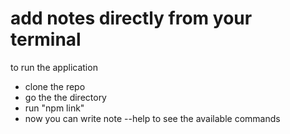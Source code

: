 # add notes directly from your terminal

to run the application
- clone the repo
- go the the directory
- run "npm link"
- now you can write note --help to see the available commands
